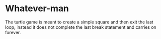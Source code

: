 # Whatever-man
The turtle game is meant to create a simple square and then exit the last loop, instead it does not complete the last break statement and carries on forever.
